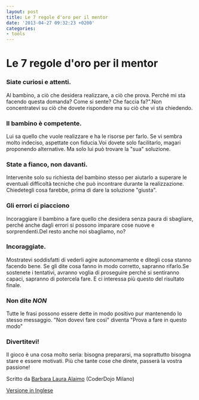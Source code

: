 ```yaml
---
layout: post
title: Le 7 regole d'oro per il mentor
date: '2013-04-27 09:32:23 +0200'
categories:
- tools
---
```

# Le 7 regole d'oro per il mentor

### Siate curiosi e attenti. 
Al bambino, a ciò che desidera realizzare, a ciò che prova. Perché mi sta facendo questa domanda? Come si sente? Che faccia fa?".Non concentratevi su ciò che dovete rispondere ma su ciò che vi sta chiedendo.

### Il bambino &egrave; competente.
Lui sa quello che vuole realizzare e ha le risorse per farlo. Se vi sembra molto indeciso, aspettate con fiducia.Voi dovete solo facilitarlo, magari proponendo alternative. Ma solo lui può trovare la "sua" soluzione.

### State a fianco, non davanti.
Intervenite solo su richiesta del bambino stesso per aiutarlo a superare le eventuali difficoltà tecniche che può incontrare durante la realizzazione. Chiedetegli cosa farebbe, prima di dare la soluzione "giusta".

### Gli errori ci piacciono
Incoraggiare il bambino a fare quello che desidera senza paura di sbagliare, perché anche dagli errori si possono imparare cose nuove e sorprendenti.Del resto anche noi sbagliamo, no?

### Incoraggiate.
Mostratevi soddisfatti di vederli agire autonomamente e ditegli cosa stanno facendo bene. Se gli dite cosa fanno in modo corretto, sapranno rifarlo.Se sostenete i tentativi, avranno voglia di proseguire perché si sentiranno capaci, sapranno di potercela fare. E ci interessa più questo del risultato finale.

### Non dite *NON* 
Tutte le frasi possono essere dette in modo positivo pur mantenendo lo stesso messaggio. "Non dovevi fare così" diventa "Prova a fare in questo modo"

### Divertitevi!
Il gioco è una cosa molto seria: bisogna prepararsi, ma soprattutto bisogna stare e essere motivati.
Più che tante cose che direte, passerà la vostra passione!

Scritto da [Barbara Laura Alaimo](/mentors/#barbara_alaimo) (CoderDojo Milano)

[Versione in Inglese](/tools/7-rules-mentor.html)
